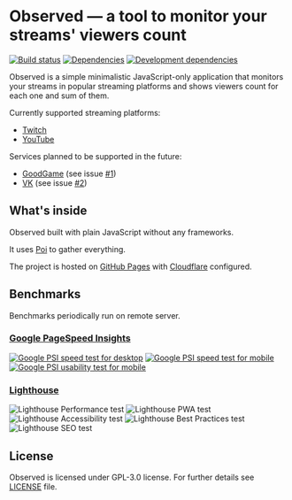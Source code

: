# Observed &mdash; a tool to monitor your streams' viewers count

[![Build status](https://api.travis-ci.org/ssimplix/observed.svg)](https://travis-ci.org/ssimplix/observed) [![Dependencies](https://david-dm.org/ssimplix/observed.svg)](https://david-dm.org/ssimplix/observed) [![Development dependencies](https://david-dm.org/ssimplix/observed/dev-status.svg)](https://david-dm.org/ssimplix/observed?type=dev)

Observed is a simple minimalistic JavaScript-only application that monitors your streams in popular streaming platforms and shows viewers count for each one and sum of them.

Currently supported streaming platforms:

* [Twitch](https://www.twitch.tv)
* [YouTube](https://www.youtube.com)

Services planned to be supported in the future:

* [GoodGame](https://goodgame.ru) (see issue [#1](https://github.com/ssimplix/observed/issues/1))
* [VK](https://vk.com) (see issue [#2](https://github.com/ssimplix/observed/issues/2))

## What's inside

Observed built with plain JavaScript without any frameworks.

It uses [Poi](https://poi.js.org) to gather everything.

The project is hosted on [GitHub Pages](https://pages.github.com) with [Cloudflare](https://www.cloudflare.com/) configured.

## Benchmarks

Benchmarks periodically run on remote server.

### [Google PageSpeed Insights](https://developers.google.com/speed/pagespeed/insights/)

[![Google PSI speed test for desktop](https://shields.lith.pw/observed/badges/desktop-speed.svg)](https://developers.google.com/speed/pagespeed/insights/?url=https://observed.lith.pw) [![Google PSI speed test for mobile](https://shields.lith.pw/observed/badges/mobile-speed.svg)](https://developers.google.com/speed/pagespeed/insights/?url=https://observed.lith.pw&tab=mobile) 
[![Google PSI usability test for mobile](https://shields.lith.pw/observed/badges/mobile-usability.svg)](https://developers.google.com/speed/pagespeed/insights/?url=https://observed.lith.pw&tab=mobile)

### [Lighthouse](https://developers.google.com/web/tools/lighthouse/)

![Lighthouse Performance test](https://shields.lith.pw/observed/badges/performance.svg) ![Lighthouse PWA test](https://shields.lith.pw/observed/badges/pwa.svg) ![Lighthouse Accessibility test](https://shields.lith.pw/observed/badges/accessibility.svg) ![Lighthouse Best Practices test](https://shields.lith.pw/observed/badges/best-practices.svg) ![Lighthouse SEO test](https://shields.lith.pw/observed/badges/seo.svg)


## License

Observed is licensed under GPL-3.0 license. For further details see [LICENSE](LICENSE) file.
